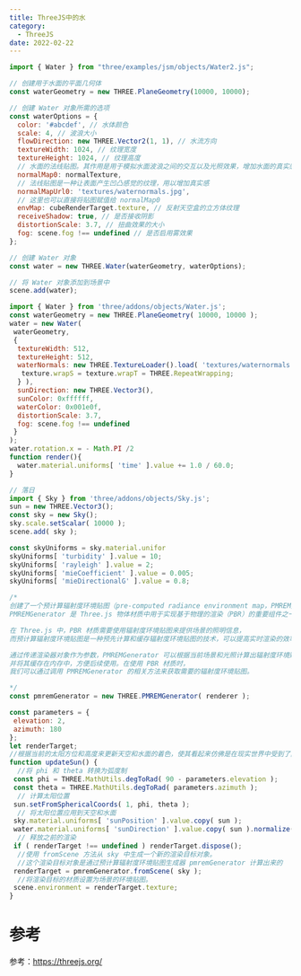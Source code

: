 ```yaml
---
title: ThreeJS中的水
category:
  - ThreeJS
date: 2022-02-22
---
```



```js
import { Water } from "three/examples/jsm/objects/Water2.js";

// 创建用于水面的平面几何体
const waterGeometry = new THREE.PlaneGeometry(10000, 10000);

// 创建 Water 对象所需的选项
const waterOptions = {
  color: '#abcdef', // 水体颜色
  scale: 4, // 波浪大小
  flowDirection: new THREE.Vector2(1, 1), // 水流方向
  textureWidth: 1024, // 纹理宽度
  textureHeight: 1024, // 纹理高度
  // 水面的法线贴图。其作用是用于模拟水面波浪之间的交互以及光照效果，增加水面的真实感。
  normalMap0: normalTexture, 
  // 法线贴图是一种让表面产生凹凸感觉的纹理，用以增加真实感
  normalMapUrl0: 'textures/waternormals.jpg',
  // 这里也可以直接将贴图赋值给 normalMap0
  envMap: cubeRenderTarget.texture, // 反射天空盒的立方体纹理
  receiveShadow: true, // 是否接收阴影
  distortionScale: 3.7, // 扭曲效果的大小
  fog: scene.fog !== undefined // 是否启用雾效果 
};

// 创建 Water 对象
const water = new THREE.Water(waterGeometry, waterOptions);

// 将 Water 对象添加到场景中
scene.add(water);
```

<div ref="waterRef"></div>

```js
import { Water } from 'three/addons/objects/Water.js';
const waterGeometry = new THREE.PlaneGeometry( 10000, 10000 );
water = new Water(
 waterGeometry,
 {
  textureWidth: 512,
  textureHeight: 512,
  waterNormals: new THREE.TextureLoader().load( 'textures/waternormals.jpg', function ( texture ) {
   texture.wrapS = texture.wrapT = THREE.RepeatWrapping;
  } ),
  sunDirection: new THREE.Vector3(),
  sunColor: 0xffffff,
  waterColor: 0x001e0f,
  distortionScale: 3.7,
  fog: scene.fog !== undefined
 }
);
water.rotation.x = - Math.PI /2
function render(){
  water.material.uniforms[ 'time' ].value += 1.0 / 60.0;
}

// 落日
import { Sky } from 'three/addons/objects/Sky.js';
sun = new THREE.Vector3();
const sky = new Sky();
sky.scale.setScalar( 10000 );
scene.add( sky );

const skyUniforms = sky.material.unifor
skyUniforms[ 'turbidity' ].value = 10;
skyUniforms[ 'rayleigh' ].value = 2;
skyUniforms[ 'mieCoefficient' ].value = 0.005;
skyUniforms[ 'mieDirectionalG' ].value = 0.8;

/*
创建了一个预计算辐射度环境贴图（pre-computed radiance environment map，PMREM）生成器。
PMREMGenerator 是 Three.js 物体材质中用于实现基于物理的渲染（PBR）的重要组件之一。

在 Three.js 中，PBR 材质需要使用辐射度环境贴图来提供场景的照明信息，
而预计算辐射度环境贴图是一种预先计算和缓存辐射度环境贴图的技术，可以提高实时渲染的效率和质量。

通过传递渲染器对象作为参数，PMREMGenerator 可以根据当前场景和光照计算出辐射度环境贴图，
并将其缓存在内存中，方便后续使用。在使用 PBR 材质时，
我们可以通过调用 PMREMGenerator 的相关方法来获取需要的辐射度环境贴图。

*/ 
const pmremGenerator = new THREE.PMREMGenerator( renderer );

const parameters = {
 elevation: 2,
 azimuth: 180
};
let renderTarget;
//根据当前的太阳方位和高度来更新天空和水面的着色，使其看起来仿佛是在现实世界中受到了真实的自然光照射。
function updateSun() {
  //将 phi 和 theta 转换为弧度制
 const phi = THREE.MathUtils.degToRad( 90 - parameters.elevation );
 const theta = THREE.MathUtils.degToRad( parameters.azimuth );
  // 计算太阳位置
 sun.setFromSphericalCoords( 1, phi, theta );
  // 将太阳位置应用到天空和水面
 sky.material.uniforms[ 'sunPosition' ].value.copy( sun );
 water.material.uniforms[ 'sunDirection' ].value.copy( sun ).normalize();
  // 释放之前的渲染
 if ( renderTarget !== undefined ) renderTarget.dispose();
  //使用 fromScene 方法从 sky 中生成一个新的渲染目标对象。
  //这个渲染目标对象是通过预计算辐射度环境贴图生成器 pmremGenerator 计算出来的
 renderTarget = pmremGenerator.fromScene( sky );
  //将渲染目标的材质设置为场景的环境贴图。
 scene.environment = renderTarget.texture;
}
```

<div ref="oceanRef" class="ocean"></div>

# 参考

参考：<https://threejs.org/>

<script setup>
import {ref,onMounted} from 'vue'
import * as THREE from "three";

import { OrbitControls } from "three/examples/jsm/controls/OrbitControls.js";
import { RGBELoader } from "three/examples/jsm/loaders/RGBELoader.js";
import { GLTFLoader } from "three/examples/jsm/loaders/GLTFLoader.js";

// 导入water
import { Water as Water2 } from "three/examples/jsm/objects/Water2.js";
import { Water } from 'three/addons/objects/Water.js';
import { Sky } from 'three/addons/objects/Sky.js';
let dat;
const waterRef = ref()
const init = () => {
    if(!waterRef.value.offsetWidth) {
      waterRef.value.offsetWidth = 800
    }
    const scene = new THREE.Scene();
    const camera = new THREE.PerspectiveCamera(90,2,0.1,1000);
    camera.position.set(5,5,5)
    scene.add(camera);

    const rgbeLoader = new RGBELoader();
    rgbeLoader.loadAsync("./assets/textures/hdr/050.hdr").then((texture) => {
      texture.mapping = THREE.EquirectangularReflectionMapping;
      scene.background = texture;
      scene.environment = texture;
    });

    // 加载浴缸
    const gltfLoader = new GLTFLoader();
    gltfLoader.load("./assets/models/yugang.glb", (gltf) => {
      console.log(gltf);
      const yugang = gltf.scene.children[0];
      yugang.material.side = THREE.DoubleSide;

      const waterGeometry = gltf.scene.children[1].geometry;
      const water = new Water2(waterGeometry, {
        color: "#ffffff",
        scale: 1,
        flowDirection: new THREE.Vector2(1, 1),
        textureHeight: 1024,
        textureWidth: 1024,
      });

      scene.add(water);
      scene.add(yugang);
    });

    const light = new THREE.AmbientLight(0xffffff); // soft white light
    light.intensity = 10;
    scene.add(light);
    const directionalLight = new THREE.DirectionalLight(0xffffff, 0.5);
    scene.add(directionalLight);

    // 初始化渲染器
    const renderer = new THREE.WebGLRenderer({ alpha: true, antialias: true });
    renderer.outputEncoding = THREE.sRGBEncoding;
    renderer.toneMapping = THREE.ACESFilmicToneMapping;
    renderer.setSize(waterRef.value.offsetWidth,waterRef.value.offsetWidth/2)

    if(!__VUEPRESS_SSR__) {
        // 监听屏幕大小改变的变化，设置渲染的尺寸
        window.addEventListener("resize", () => {
          //   更新渲染器
          renderer.setSize(waterRef.value.offsetWidth,waterRef.value.offsetWidth/2)
          //   设置渲染器的像素比例
          renderer.setPixelRatio(window.devicePixelRatio);
        });

    }
    waterRef.value.appendChild(renderer.domElement)

    // 初始化控制器
    const controls = new OrbitControls(camera, renderer.domElement);
    // 设置控制器阻尼
    controls.enableDamping = true;

    const clock = new THREE.Clock();
    function animate(t) {
      const elapsedTime = clock.getElapsedTime();
      requestAnimationFrame(animate);
      // 使用渲染器渲染相机看这个场景的内容渲染出来
      renderer.render(scene, camera);
    }

    animate();
}

const oceanRef = ref()
const initOcean = () => {
    const renderer = new THREE.WebGLRenderer();
    renderer.setSize(oceanRef.value.offsetWidth,oceanRef.value.offsetWidth/2)
    renderer.toneMapping = THREE.ACESFilmicToneMapping;
    oceanRef.value.appendChild(renderer.domElement);

    const scene = new THREE.Scene();

    const camera = new THREE.PerspectiveCamera(55,2,1,20000);
    camera.position.set(30,30,100);

    const sun = new THREE.Vector3();

    const waterGeometry = new THREE.PlaneGeometry(10000,10000);

    const water = new Water(waterGeometry,{
         textureWidth: 512,
      textureHeight: 512,
      waterNormals: new THREE.TextureLoader().load( './assets/textures/water/waternormals.jpg', function ( texture ) {

       texture.wrapS = texture.wrapT = THREE.RepeatWrapping;

      } ),
      sunDirection: new THREE.Vector3(),
      sunColor: 0xffffff,
      waterColor: 0x001e0f,
      distortionScale: 3.7,
      fog: scene.fog !== undefined
    })
    water.rotation.x = -Math.PI /2;

    scene.add(water)
  const sky = new Sky();
  sky.scale.setScalar( 10000 );
  scene.add( sky );

  const skyUniforms = sky.material.uniforms
  skyUniforms[ 'turbidity' ].value = 10;
  skyUniforms[ 'rayleigh' ].value = 2;
  skyUniforms[ 'mieCoefficient' ].value = 0.005;
  skyUniforms[ 'mieDirectionalG' ].value = 0.8
  const parameters = {
   elevation: 2,
   azimuth: 180
  };

    const pmremGenerator = new THREE.PMREMGenerator( renderer );
    let renderTarget;
  function updateSun(){
   const phi = THREE.MathUtils.degToRad( 90 - parameters.elevation );
   const theta = THREE.MathUtils.degToRad( parameters.azimuth )
   sun.setFromSphericalCoords( 1, phi, theta )
   sky.material.uniforms[ 'sunPosition' ].value.copy( sun );
   water.material.uniforms[ 'sunDirection' ].value.copy( sun ).normalize()
   if ( renderTarget !== undefined ) renderTarget.dispose()
   renderTarget = pmremGenerator.fromScene( sky )
   scene.environment = renderTarget.texture
    }
  updateSun();

  const geometry = new THREE.BoxGeometry( 30, 30, 30 );
  const material = new THREE.MeshStandardMaterial( { roughness: 0 } )
  const mesh = new THREE.Mesh( geometry, material );
  scene.add( mesh );

  const controls = new OrbitControls( camera, renderer.domElement );
  controls.maxPolarAngle = Math.PI * 0.495;
  controls.target.set( 0, 10, 0 );
  controls.minDistance = 40.0;
  controls.maxDistance = 200.0;
  controls.update();
    const gui = new dat.GUI();
    oceanRef.value.appendChild(gui.domElement)
    gui.domElement.style.position = 'absolute';
    gui.domElement.style.top="0px";
    gui.domElement.style.right="0px";
  const folderSky = gui.addFolder( 'Sky' );
  folderSky.add( parameters, 'elevation', 0, 90, 0.1 ).onChange( updateSun );
  folderSky.add( parameters, 'azimuth', - 180, 180, 0.1 ).onChange( updateSun );
  folderSky.open()
  const waterUniforms = water.material.uniforms
  const folderWater = gui.addFolder( 'Water' );
  folderWater.add( waterUniforms.distortionScale, 'value', 0, 8, 0.1 ).name( 'distortionScale' );
  folderWater.add( waterUniforms.size, 'value', 0.1, 10, 0.1 ).name( 'size' );
  folderWater.open();

    window.addEventListener( 'resize', onWindowResize );

  function onWindowResize() {
   // camera.aspect = window.innerWidth / window.innerHeight;
   camera.updateProjectionMatrix();
   renderer.setSize(oceanRef.offsetWidth,oceanRef.offsetWidth/2)
  }
  function animate() {
   requestAnimationFrame( animate );
   render();
   // stats.update();
  }

  function render() {
   const time = performance.now() * 0.001;
   mesh.position.y = Math.sin( time ) * 20 + 5;
   mesh.rotation.x = time * 0.5;
   mesh.rotation.z = time * 0.51;
   water.material.uniforms[ 'time' ].value += 1.0 / 60.0;
   renderer.render( scene, camera );
  }
    animate()
}

onMounted(async ()=>{
   dat = await import('dat.gui')
    init()
    initOcean()
})
</script>
<style scoped>
  .ocean {
    position:relative;
  }
</style>
